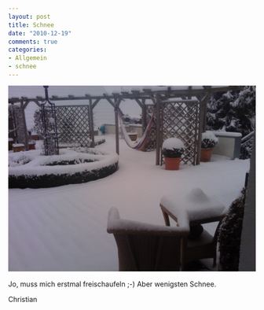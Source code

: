 ```yaml
--- 
layout: post
title: Schnee
date: "2010-12-19"
comments: true
categories: 
- Allgemein
- schnee
---
```

![Schnee](/static/wpdata/2010/12/2010-12-19-11.34.34.jpg)

Jo, muss mich erstmal freischaufeln ;-)
Aber wenigsten Schnee.

Christian
